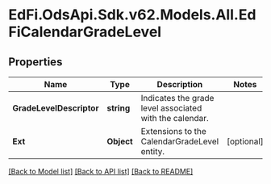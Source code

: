 # EdFi.OdsApi.Sdk.v62.Models.All.EdFiCalendarGradeLevel

## Properties

Name | Type | Description | Notes
------------ | ------------- | ------------- | -------------
**GradeLevelDescriptor** | **string** | Indicates the grade level associated with the calendar. | 
**Ext** | **Object** | Extensions to the CalendarGradeLevel entity. | [optional] 

[[Back to Model list]](../../README.md#documentation-for-models) [[Back to API list]](../../README.md#documentation-for-api-endpoints) [[Back to README]](../../README.md)

